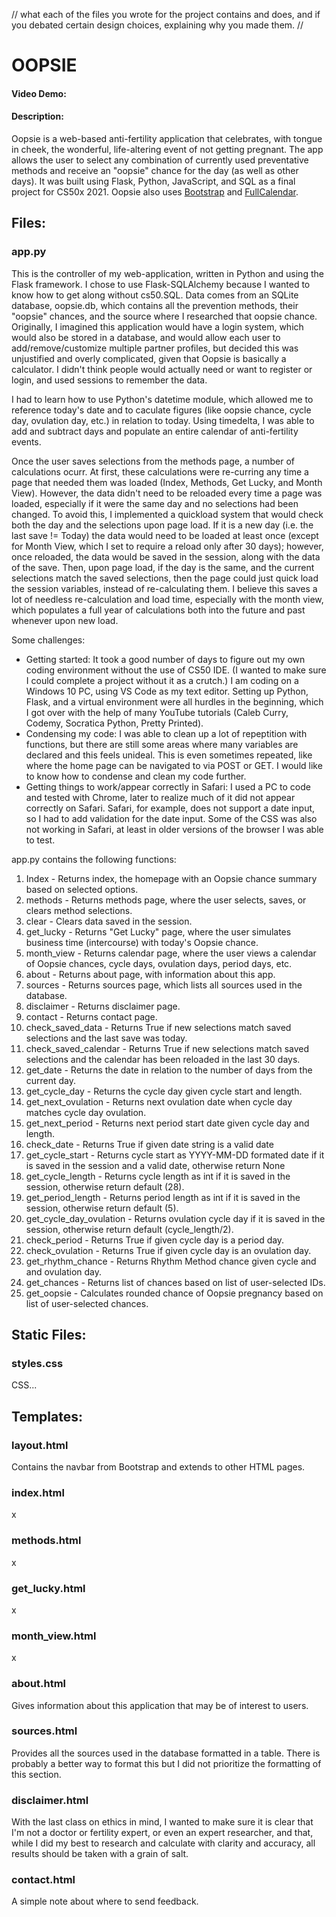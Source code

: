 // what each of the files you wrote for the project contains and does, and if you debated certain design choices, explaining why you made them. //
# OOPSIE
#### Video Demo:  <URL HERE>
#### Description:
Oopsie is a web-based anti-fertility application that celebrates, with tongue in cheek, the wonderful, life-altering event of not getting pregnant. The app allows the user to select any combination of currently used preventative methods and receive an "oopsie" chance for the day (as well as other days). It was built using Flask, Python, JavaScript, and SQL as a final project for CS50x 2021. Oopsie also uses [Bootstrap](https://getbootstrap.com/) and [FullCalendar](https://fullcalendar.io/).

## Files:
### <span>app.py</span>
This is the controller of my web-application, written in Python and using the Flask framework. I chose to use Flask-SQLAlchemy because I wanted to know how to get along without cs50.SQL. Data comes from an SQLite database, oopsie.db, which contains all the prevention methods, their "oopsie" chances, and the source where I researched that oopsie chance. Originally, I imagined this application would have a login system, which would also be stored in a database, and would allow each user to add/remove/customize multiple partner profiles, but decided this was unjustified and overly complicated, given that Oopsie is basically a calculator. I didn't think people would actually need or want to register or login, and used sessions to remember the data.

I had to learn how to use Python's datetime module, which allowed me to reference today's date and to caculate figures (like oopsie chance, cycle day, ovulation day, etc.) in relation to today. Using timedelta, I was able to add and subtract days and populate an entire calendar of anti-fertility events.

Once the user saves selections from the methods page, a number of calculations ocurr. At first, these calculations were re-curring any time a page that needed them was loaded (Index, Methods, Get Lucky, and Month View). However, the data didn't need to be reloaded every time a page was loaded, especially if it were the same day and no selections had been changed. To avoid this, I implemented a quickload system that would check both the day and the selections upon page load. If it is a new day (i.e. the last save != Today) the data would need to be loaded at least once (except for Month View, which I set to require a reload only after 30 days); however, once reloaded, the data would be saved in the session, along with the data of the save. Then, upon page load, if the day is the same, and the current selections match the saved selections, then the page could just quick load the session variables, instead of re-calculating them. I believe this saves a lot of needless re-calculation and load time, especially with the month view, which populates a full year of calculations both into the future and past whenever upon new load.

Some challenges:
- Getting started: It took a good number of days to figure out my own coding environment without the use of CS50 IDE. (I wanted to make sure I could complete a project without it as a crutch.) I am coding on a Windows 10 PC, using VS Code as my text editor. Setting up Python, Flask, and a virtual environment were all hurdles in the beginning, which I got over with the help of many YouTube tutorials (Caleb Curry, Codemy, Socratica Python, Pretty Printed).
- Condensing my code: I was able to clean up a lot of repeptition with functions, but there are still some areas where many variables are declared and this feels unideal. This is even sometimes repeated, like where the home page can be navigated to via POST or GET. I would like to know how to condense and clean my code further.
- Getting things to work/appear correctly in Safari: I used a PC to code and tested with Chrome, later to realize much of it did not appear correctly on Safari. Safari, for example, does not support a date input, so I had to add validation for the date input. Some of the CSS was also not working in Safari, at least in older versions of the browser I was able to test.

<span>app.py</span> contains the following functions:

1. Index - Returns index, the homepage with an Oopsie chance summary based on selected options.
2. methods - Returns methods page, where the user selects, saves, or clears method selections.
3. clear - Clears data saved in the session.
4. get_lucky - Returns "Get Lucky" page, where the user simulates business time (intercourse) with today's Oopsie chance.
5. month_view - Returns calendar page, where the user views a calendar of Oopsie chances, cycle days, ovulation days, period days, etc.
6. about - Returns about page, with information about this app.
7. sources - Returns sources page, which lists all sources used in the database.
8. disclaimer - Returns disclaimer page.
9. contact - Returns contact page.
10. check_saved_data - Returns True if new selections match saved selections and the last save was today.
11. check_saved_calendar - Returns True if new selections match saved selections and the calendar has been reloaded in the last 30 days.
12. get_date - Returns the date in relation to the number of days from the current day.
13. get_cycle_day - Returns the cycle day given cycle start and length.
14. get_next_ovulation - Returns next ovulation date when cycle day matches cycle day ovulation.
15. get_next_period - Returns next period start date given cycle day and length.
16. check_date - Returns True if given date string is a valid date
17. get_cycle_start - Returns cycle start as YYYY-MM-DD formated date if it is saved in the session and a valid date, otherwise return None
18. get_cycle_length - Returns cycle length as int if it is saved in the session, otherwise return default (28).
19. get_period_length - Returns period length as int if it is saved in the session, otherwise return default (5).
20. get_cycle_day_ovulation - Returns ovulation cycle day if it is saved in the session, otherwise return default (cycle_length/2).
21. check_period - Returns True if given cycle day is a period day.
22. check_ovulation - Returns True if given cycle day is an ovulation day.
23. get_rhythm_chance - Returns Rhythm Method chance given cycle and and ovulation day.
24. get_chances - Returns list of chances based on list of user-selected IDs.
25. get_oopsie - Calculates rounded chance of Oopsie pregnancy based on list of user-selected chances.

## Static Files:
### styles.css
CSS...

## Templates:
### layout.html
Contains the navbar from Bootstrap and extends to other HTML pages.

### index.html
x

### methods.html
x

### get_lucky.html
x

### month_view.html
x

### about.html
Gives information about this application that may be of interest to users.

### sources.html
Provides all the sources used in the database formatted in a table. There is probably a better way to format this but I did not prioritize the formatting of this section.

### disclaimer.html
With the last class on ethics in mind, I wanted to make sure it is clear that I'm not a doctor or fertility expert, or even an expert researcher, and that, while I did my best to research and calculate with clarity and accuracy, all results should be taken with a grain of salt.

### contact.html
A simple note about where to send feedback.